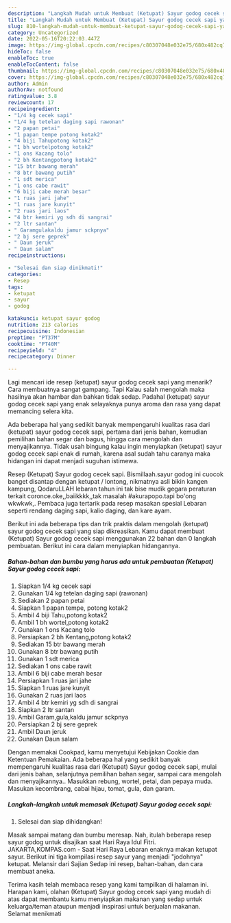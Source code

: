 ```yaml
---
description: "Langkah Mudah untuk Membuat (Ketupat) Sayur godog cecek sapi yang Enak Banget, Buat Buka Puasa}"
title: "Langkah Mudah untuk Membuat (Ketupat) Sayur godog cecek sapi yang Enak Banget, Buat Buka Puasa}"
slug: 810-langkah-mudah-untuk-membuat-ketupat-sayur-godog-cecek-sapi-yang-enak-banget-buat-buka-puasa
category: Uncategorized
date: 2022-05-16T20:22:03.447Z
image: https://img-global.cpcdn.com/recipes/c80307048e032e75/680x482cq70/ketupat-sayur-godog-cecek-sapi-foto-resep-utama.jpg
hideToc: false
enableToc: true
enableTocContent: false
thumbnail: https://img-global.cpcdn.com/recipes/c80307048e032e75/680x482cq70/ketupat-sayur-godog-cecek-sapi-foto-resep-utama.jpg
cover: https://img-global.cpcdn.com/recipes/c80307048e032e75/680x482cq70/ketupat-sayur-godog-cecek-sapi-foto-resep-utama.jpg
author: Admin
authorAv: notfound
ratingvalue: 3.8
reviewcount: 17
recipeingredient:
- "1/4 kg cecek sapi"
- "1/4 kg tetelan daging sapi rawonan"
- "2 papan petai"
- "1 papan tempe potong kotak2"
- "4 biji Tahupotong kotak2"
- "1 bh wortelpotong kotak2"
- "1 ons Kacang tolo"
- "2 bh Kentangpotong kotak2"
- "15 btr bawang merah"
- "8 btr bawang putih"
- "1 sdt merica"
- "1 ons cabe rawit"
- "6 biji cabe merah besar"
- "1 ruas jari jahe"
- "1 ruas jare kunyit"
- "2 ruas jari laos"
- "4 btr kemiri yg sdh di sangrai"
- "2 ltr santan"
- " Garamgulakaldu jamur sckpnya"
- "2 bj sere geprek"
- " Daun jeruk"
- " Daun salam"
recipeinstructions:

- "Selesai dan siap dinikmati!"
categories:
- Resep
tags:
- ketupat
- sayur
- godog

katakunci: ketupat sayur godog 
nutrition: 213 calories
recipecuisine: Indonesian
preptime: "PT37M"
cooktime: "PT40M"
recipeyield: "4"
recipecategory: Dinner

---
```



Lagi mencari ide resep (ketupat) sayur godog cecek sapi yang menarik? Cara membuatnya sangat gampang. Tapi Kalau salah mengolah maka hasilnya akan hambar dan bahkan tidak sedap. Padahal (ketupat) sayur godog cecek sapi yang enak selayaknya punya aroma dan rasa yang dapat memancing selera kita.


Ada beberapa hal yang sedikit banyak mempengaruhi kualitas rasa dari (ketupat) sayur godog cecek sapi, pertama dari jenis bahan, kemudian pemilihan bahan segar dan bagus, hingga cara mengolah dan menyajikannya. Tidak usah bingung kalau ingin menyiapkan (ketupat) sayur godog cecek sapi enak di rumah, karena asal sudah tahu caranya maka hidangan ini dapat menjadi suguhan istimewa.

Resep (Ketupat) Sayur godog cecek sapi. Bismillaah.sayur godog ini cuocok banget disantap dengan ketupat / lontong, nikmatnya asli bikin kangen kampung, QodaruLLAH lebaran tahun ini tak bise mudik gegara peraturan terkait coronce.oke,,baiikkkk,,tak masalah #akurapopo.tapi bo&#39;ong wkwkwk,. Pembaca juga tertarik pada resep masakan spesial Lebaran seperti rendang daging sapi, kalio daging, dan kare ayam.


Berikut ini ada beberapa tips dan trik praktis dalam mengolah (ketupat) sayur godog cecek sapi yang siap dikreasikan. Kamu dapat membuat (Ketupat) Sayur godog cecek sapi menggunakan 22 bahan dan 0 langkah pembuatan. Berikut ini cara dalam menyiapkan hidangannya.

<!--inarticleads1-->

##### Bahan-bahan dan bumbu yang harus ada untuk pembuatan (Ketupat) Sayur godog cecek sapi:

1. Siapkan 1/4 kg cecek sapi
1. Gunakan 1/4 kg tetelan daging sapi (rawonan)
1. Sediakan 2 papan petai
1. Siapkan 1 papan tempe, potong kotak2
1. Ambil 4 biji Tahu,potong kotak2
1. Ambil 1 bh wortel,potong kotak2
1. Gunakan 1 ons Kacang tolo
1. Persiapkan 2 bh Kentang,potong kotak2
1. Sediakan 15 btr bawang merah
1. Gunakan 8 btr bawang putih
1. Gunakan 1 sdt merica
1. Sediakan 1 ons cabe rawit
1. Ambil 6 biji cabe merah besar
1. Persiapkan 1 ruas jari jahe
1. Siapkan 1 ruas jare kunyit
1. Gunakan 2 ruas jari laos
1. Ambil 4 btr kemiri yg sdh di sangrai
1. Siapkan 2 ltr santan
1. Ambil  Garam,gula,kaldu jamur sckpnya
1. Persiapkan 2 bj sere geprek
1. Ambil  Daun jeruk
1. Gunakan  Daun salam


Dengan memakai Cookpad, kamu menyetujui Kebijakan Cookie dan Ketentuan Pemakaian. Ada beberapa hal yang sedikit banyak mempengaruhi kualitas rasa dari (Ketupat) Sayur godog cecek sapi, mulai dari jenis bahan, selanjutnya pemilihan bahan segar, sampai cara mengolah dan menyajikannya.. Masukkan rebung, wortel, petai, dan pepaya muda. Masukan kecombrang, cabai hijau, tomat, gula, dan garam. 

<!--inarticleads2-->

##### Langkah-langkah untuk memasak (Ketupat) Sayur godog cecek sapi:


1. Selesai dan siap dihidangkan!

Masak sampai matang dan bumbu meresap. Nah, itulah beberapa resep sayur godog untuk disajikan saat Hari Raya Idul Fitri. JAKARTA,KOMPAS.com - Saat Hari Raya Lebaran enaknya makan ketupat sayur. Berikut ini tiga kompilasi resep sayur yang menjadi &#34;jodohnya&#34; ketupat. Melansir dari Sajian Sedap ini resep, bahan-bahan, dan cara membuat aneka. 

Terima kasih telah membaca resep yang kami tampilkan di halaman ini. Harapan kami, olahan (Ketupat) Sayur godog cecek sapi yang mudah di atas dapat membantu kamu menyiapkan makanan yang sedap untuk keluarga/teman ataupun menjadi inspirasi untuk berjualan makanan. Selamat menikmati

